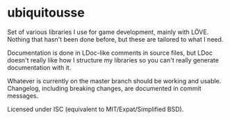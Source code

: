 # ubiquitousse

Set of various libraries I use for game development, mainly with LÖVE. Nothing that hasn't been done before, but these are tailored to what I need.

Documentation is done in LDoc-like comments in source files, but LDoc doesn't really like how I structure my libraries so you can't really generate documentation with it.

Whatever is currently on the master branch should be working and usable. Changelog, including breaking changes, are documented in commit messages.

Licensed under ISC (equivalent to MIT/Expat/Simplified BSD).
